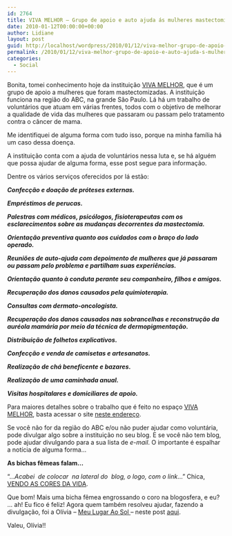```yaml
---
id: 2764
title: VIVA MELHOR – Grupo de apoio e auto ajuda ás mulheres mastectomizadas
date: 2010-01-12T00:00:00+00:00
author: Lidiane
layout: post
guid: http://localhost/wordpress/2010/01/12/viva-melhor-grupo-de-apoio-e-auto-ajuda-s-mulheres-mastectomizadas/
permalink: /2010/01/12/viva-melhor-grupo-de-apoio-e-auto-ajuda-s-mulheres-mastectomizadas/
categories:
  - Social
---
```

Bonita, tomei conhecimento hoje da instituição <a href="http://grupovivamelhor.org.br/?pg=home" target="_blank">VIVA MELHOR</a>, que é um grupo de apoio a mulheres que foram mastectomizadas. A instituição funciona na região do ABC, na grande São Paulo. Lá há um trabalho de voluntários que atuam em várias frentes, todos com o objetivo de melhorar a qualidade de vida das mulheres que passaram ou passam pelo tratamento contra o câncer de mama.

<!--more-->

Me identifiquei de alguma forma com tudo isso, porque na minha família há um caso dessa doença.

A instituição conta com a ajuda de voluntários nessa luta e, se há alguém que possa ajudar de alguma forma, esse post segue para informação.

Dentre os vários serviços oferecidos por lá estão:

_**Confecção e doação de próteses externas.**_

_**Empréstimos de perucas.**_

_**Palestras com médicos, psicólogos, fisioterapeutas com os esclarecimentos sobre as mudanças decorrentes da mastectomia.**_

_**Orientação preventiva quanto aos cuidados com o braço do lado operado.**_

_**Reuniões de auto-ajuda com depoimento de mulheres que já passaram ou passam pelo problema e partilham suas experiências.**_

_**Orientação quanto à conduta perante seu companheiro, filhos e amigos.**_

_**Recuperação dos danos causados pela quimioterapia.**_

_**Consultas com dermato-oncologista.**_

_**Recuperação dos danos causados nas sobrancelhas e reconstrução da auréola mamária por meio da técnica de dermopigmentação.**_

_**Distribuição de folhetos explicativos.**_

_**Confecção e venda de camisetas e artesanatos.**_

_**Realização de chá beneficente e bazares.**_

_**Realização de uma caminhada anual.**_

_**Visitas hospitalares e domiciliares de apoio.**_

Para maiores detalhes sobre o trabalho que é feito no espaço <a href="http://grupovivamelhor.org.br/?pg=home" target="_blank">VIVA MELHOR</a>, basta acessar o site <a href="http://grupovivamelhor.org.br/?pg=home" target="_blank">neste endereço</a>.

Se você não for da região do ABC e/ou não puder ajudar como voluntária, pode divulgar algo sobre a instituição no seu blog. E se você não tem blog, pode ajudar divulgando para a sua lista de _e-mail_. O importante é espalhar a notícia de alguma forma…

**As bichas fêmeas falam&#8230;**

&#8220;&#8230;_Acabei  de colocar  na lateral do  blog, o logo, com o link_&#8230;&#8221; Chica, <a href="http://vendoascoresdavida.blogspot.com/" target="_blank">VENDO AS CORES DA VIDA</a>.

Que bom! Mais uma bicha fêmea engrossando o coro na blogosfera, e eu? &#8230; ah! Eu fico é feliz! Agora quem também resolveu ajudar, fazendo a divulgação, foi a Olívia &#8211; <a href="http://meurealugaraosol.blogspot.com/" target="_blank">Meu Lugar Ao Sol </a>&#8211; neste post <a href="http://meurealugaraosol.blogspot.com/2010/01/faca-sempre-o-bem.html" target="_blank">aqui</a>.

Valeu, Olívia!!